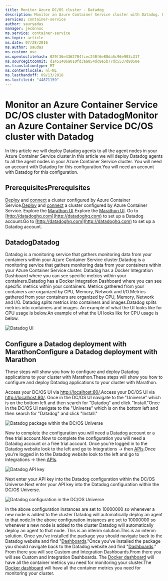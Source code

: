 ```yaml
---
title: Monitor Azure DC/OS cluster - Datadog
description: Monitor an Azure Container Service cluster with Datadog. Use the DC/OS web UI to deploy the Datadog agents to your cluster.
services: container-service
author: sauryadas
manager: jeconnoc
ms.service: container-service
ms.topic: article
ms.date: 07/28/2016
ms.author: saudas
ms.custom: mvc
ms.openlocfilehash: 029f36e4362704fcec240f6e88da5c96e903c317
ms.sourcegitcommit: d1451406a010fd3aa854dc8e5b77dc5537d8050e
ms.translationtype: MT
ms.contentlocale: nl-NL
ms.lasthandoff: 09/13/2018
ms.locfileid: "44871159"
---
```

# <a name="monitor-an-azure-container-service-dcos-cluster-with-datadog"></a><span data-ttu-id="d8b32-104">Monitor an Azure Container Service DC/OS cluster with Datadog</span><span class="sxs-lookup"><span data-stu-id="d8b32-104">Monitor an Azure Container Service DC/OS cluster with Datadog</span></span>

<span data-ttu-id="d8b32-105">In this article we will deploy Datadog agents to all the agent nodes in your Azure Container Service cluster.</span><span class="sxs-lookup"><span data-stu-id="d8b32-105">In this article we will deploy Datadog agents to all the agent nodes in your Azure Container Service cluster.</span></span> <span data-ttu-id="d8b32-106">You will need an account with Datadog for this configuration.</span><span class="sxs-lookup"><span data-stu-id="d8b32-106">You will need an account with Datadog for this configuration.</span></span> 

## <a name="prerequisites"></a><span data-ttu-id="d8b32-107">Prerequisites</span><span class="sxs-lookup"><span data-stu-id="d8b32-107">Prerequisites</span></span>
<span data-ttu-id="d8b32-108">[Deploy](container-service-deployment.md) and [connect](../container-service-connect.md) a cluster configured by Azure Container Service.</span><span class="sxs-lookup"><span data-stu-id="d8b32-108">[Deploy](container-service-deployment.md) and [connect](../container-service-connect.md) a cluster configured by Azure Container Service.</span></span> <span data-ttu-id="d8b32-109">Explore the [Marathon UI](container-service-mesos-marathon-ui.md).</span><span class="sxs-lookup"><span data-stu-id="d8b32-109">Explore the [Marathon UI](container-service-mesos-marathon-ui.md).</span></span> <span data-ttu-id="d8b32-110">Go to [http://datadoghq.com](http://datadoghq.com) to set up a Datadog account.</span><span class="sxs-lookup"><span data-stu-id="d8b32-110">Go to [http://datadoghq.com](http://datadoghq.com) to set up a Datadog account.</span></span> 

## <a name="datadog"></a><span data-ttu-id="d8b32-111">Datadog</span><span class="sxs-lookup"><span data-stu-id="d8b32-111">Datadog</span></span>
<span data-ttu-id="d8b32-112">Datadog is a monitoring service that gathers monitoring data from your containers within your Azure Container Service cluster.</span><span class="sxs-lookup"><span data-stu-id="d8b32-112">Datadog is a monitoring service that gathers monitoring data from your containers within your Azure Container Service cluster.</span></span> <span data-ttu-id="d8b32-113">Datadog has a Docker Integration Dashboard where you can see specific metrics within your containers.</span><span class="sxs-lookup"><span data-stu-id="d8b32-113">Datadog has a Docker Integration Dashboard where you can see specific metrics within your containers.</span></span> <span data-ttu-id="d8b32-114">Metrics gathered from your containers are organized by CPU, Memory, Network and I/O.</span><span class="sxs-lookup"><span data-stu-id="d8b32-114">Metrics gathered from your containers are organized by CPU, Memory, Network and I/O.</span></span> <span data-ttu-id="d8b32-115">Datadog splits metrics into containers and images.</span><span class="sxs-lookup"><span data-stu-id="d8b32-115">Datadog splits metrics into containers and images.</span></span> <span data-ttu-id="d8b32-116">An example of what the UI looks like for CPU usage is below.</span><span class="sxs-lookup"><span data-stu-id="d8b32-116">An example of what the UI looks like for CPU usage is below.</span></span>

![Datadog UI](./media/container-service-monitoring/datadog4.png)

## <a name="configure-a-datadog-deployment-with-marathon"></a><span data-ttu-id="d8b32-118">Configure a Datadog deployment with Marathon</span><span class="sxs-lookup"><span data-stu-id="d8b32-118">Configure a Datadog deployment with Marathon</span></span>
<span data-ttu-id="d8b32-119">These steps will show you how to configure and deploy Datadog applications to your cluster with Marathon.</span><span class="sxs-lookup"><span data-stu-id="d8b32-119">These steps will show you how to configure and deploy Datadog applications to your cluster with Marathon.</span></span> 

<span data-ttu-id="d8b32-120">Access your DC/OS UI via [http://localhost:80/](http://localhost:80/).</span><span class="sxs-lookup"><span data-stu-id="d8b32-120">Access your DC/OS UI via [http://localhost:80/](http://localhost:80/).</span></span> <span data-ttu-id="d8b32-121">Once in the DC/OS UI navigate to the "Universe" which is on the bottom left and then search for "Datadog" and click "Install."</span><span class="sxs-lookup"><span data-stu-id="d8b32-121">Once in the DC/OS UI navigate to the "Universe" which is on the bottom left and then search for "Datadog" and click "Install."</span></span>

![Datadog package within the DC/OS Universe](./media/container-service-monitoring/datadog1.png)

<span data-ttu-id="d8b32-123">Now to complete the configuration you will need a Datadog account or a free trial account.</span><span class="sxs-lookup"><span data-stu-id="d8b32-123">Now to complete the configuration you will need a Datadog account or a free trial account.</span></span> <span data-ttu-id="d8b32-124">Once you're logged in to the Datadog website look to the left and go to Integrations -> then [APIs](https://app.datadoghq.com/account/settings#api).</span><span class="sxs-lookup"><span data-stu-id="d8b32-124">Once you're logged in to the Datadog website look to the left and go to Integrations -> then [APIs](https://app.datadoghq.com/account/settings#api).</span></span> 

![Datadog API key](./media/container-service-monitoring/datadog2.png)

<span data-ttu-id="d8b32-126">Next enter your API key into the Datadog configuration within the DC/OS Universe.</span><span class="sxs-lookup"><span data-stu-id="d8b32-126">Next enter your API key into the Datadog configuration within the DC/OS Universe.</span></span> 

![Datadog configuration in the DC/OS Universe](./media/container-service-monitoring/datadog3.png) 

<span data-ttu-id="d8b32-128">In the above configuration instances are set to 10000000 so whenever a new node is added to the cluster Datadog will automatically deploy an agent to that node.</span><span class="sxs-lookup"><span data-stu-id="d8b32-128">In the above configuration instances are set to 10000000 so whenever a new node is added to the cluster Datadog will automatically deploy an agent to that node.</span></span> <span data-ttu-id="d8b32-129">This is an interim solution.</span><span class="sxs-lookup"><span data-stu-id="d8b32-129">This is an interim solution.</span></span> <span data-ttu-id="d8b32-130">Once you've installed the package you should navigate back to the Datadog website and find "[Dashboards](https://app.datadoghq.com/dash/list)."</span><span class="sxs-lookup"><span data-stu-id="d8b32-130">Once you've installed the package you should navigate back to the Datadog website and find "[Dashboards](https://app.datadoghq.com/dash/list)."</span></span> <span data-ttu-id="d8b32-131">From there you will see Custom and Integration Dashboards.</span><span class="sxs-lookup"><span data-stu-id="d8b32-131">From there you will see Custom and Integration Dashboards.</span></span> <span data-ttu-id="d8b32-132">The [Docker dashboard](https://app.datadoghq.com/screen/integration/docker) will have all the container metrics you need for monitoring your cluster.</span><span class="sxs-lookup"><span data-stu-id="d8b32-132">The [Docker dashboard](https://app.datadoghq.com/screen/integration/docker) will have all the container metrics you need for monitoring your cluster.</span></span> 

